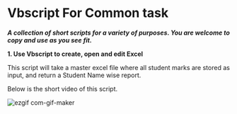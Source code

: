 # Vbscript For Common task

***A collection of short scripts for a variety of purposes. You are welcome to copy and use as you see fit.***

**1. Use Vbscript to create, open and edit Excel**

This script will take a master excel file where all student marks are stored as input, and return a Student Name wise report.

Below is the short video of this script.

![ezgif com-gif-maker](https://user-images.githubusercontent.com/89068470/144973414-c8813c68-7b9a-4480-9d0f-87e16b2c24de.gif)
